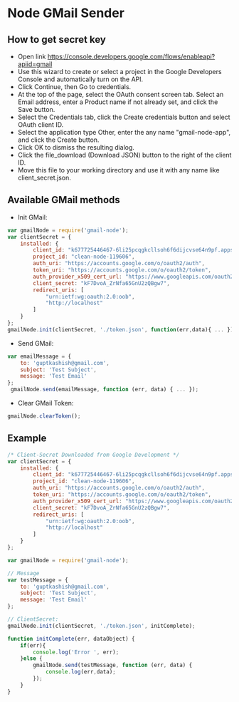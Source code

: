 # Node GMail Sender 

## How to get secret key
- Open link https://console.developers.google.com/flows/enableapi?apiid=gmail
- Use this wizard to create or select a project in the Google Developers Console and automatically turn on the API. 
- Click Continue, then Go to credentials.
- At the top of the page, select the OAuth consent screen tab. Select an Email address, enter a Product name if not already set, and click the Save button.
- Select the Credentials tab, click the Create credentials button and select OAuth client ID.
- Select the application type Other, enter the any name "gmail-node-app", and click the Create button.
- Click OK to dismiss the resulting dialog.
- Click the file_download (Download JSON) button to the right of the client ID.
- Move this file to your working directory and use it with any name like client_secret.json.

## Available GMail methods
- Init GMail:
```javascript
var gmailNode = require('gmail-node');
var clientSecret = {
    installed: {
        client_id: "k677725446467-6li25pcqgkcllsoh6f6dijcvse64n9pf.apps.googleusercontent.com",
        project_id: "clean-node-119606",
        auth_uri: "https://accounts.google.com/o/oauth2/auth",
        token_uri: "https://accounts.google.com/o/oauth2/token",
        auth_provider_x509_cert_url: "https://www.googleapis.com/oauth2/v1/certs",
        client_secret: "kF7DvoA_ZrNfa65GnU2zQBgw7",
        redirect_uris: [
            "urn:ietf:wg:oauth:2.0:oob",
            "http://localhost"
        ]
    }
};
gmailNode.init(clientSecret, './token.json', function(err,data){ ... });
```
- Send GMail: 
```javascript
var emailMessage = {
    to: 'guptkashish@gmail.com',
    subject: 'Test Subject',
    message: 'Test Email'
};
 gmailNode.send(emailMessage, function (err, data) { ... });
```
- Clear GMail Token:
```javascript
gmailNode.clearToken();
```
## Example
```javascript
/* Client-Secret Downloaded from Google Development */
var clientSecret = {
    installed: {
        client_id: "k677725446467-6li25pcqgkcllsoh6f6dijcvse64n9pf.apps.googleusercontent.com",
        project_id: "clean-node-119606",
        auth_uri: "https://accounts.google.com/o/oauth2/auth",
        token_uri: "https://accounts.google.com/o/oauth2/token",
        auth_provider_x509_cert_url: "https://www.googleapis.com/oauth2/v1/certs",
        client_secret: "kF7DvoA_ZrNfa65GnU2zQBgw7",
        redirect_uris: [
            "urn:ietf:wg:oauth:2.0:oob",
            "http://localhost"
        ]
    }
};

var gmailNode = require('gmail-node');

// Message
var testMessage = {
    to: 'guptkashish@gmail.com',
    subject: 'Test Subject',
    message: 'Test Email'
};

// ClientSecret:
gmailNode.init(clientSecret, './token.json', initComplete);

function initComplete(err, dataObject) {
    if(err){
        console.log('Error ', err);
    }else {
        gmailNode.send(testMessage, function (err, data) {
            console.log(err,data);
        });
    }
}
```

